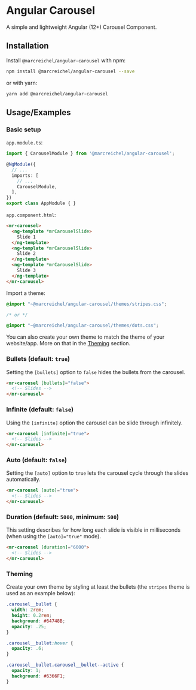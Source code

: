 
# Angular Carousel

A simple and lightweight Angular (12+) Carousel Component.


## Installation

Install `@marcreichel/angular-carousel` with npm:

```bash
npm install @marcreichel/angular-carousel --save
```

or with yarn:

```bash
yarn add @marcreichel/angular-carousel
```

## Usage/Examples

### Basic setup

`app.module.ts`:

```typescript
import { CarouselModule } from '@marcreichel/angular-carousel';

@NgModule({
  // ...
  imports: [
    // ...
    CarouselModule,
  ],
})
export class AppModule { }
```

`app.component.html`:

```html
<mr-carousel>
  <ng-template *mrCarouselSlide>
    Slide 1
  </ng-template>
  <ng-template *mrCarouselSlide>
    Slide 2
  </ng-template>
  <ng-template *mrCarouselSlide>
    Slide 3
  </ng-template>
</mr-carousel>
```

Import a theme:

```scss
@import "~@marcreichel/angular-carousel/themes/stripes.css";

/* or */

@import "~@marcreichel/angular-carousel/themes/dots.css";
```

You can also create your own theme to match the theme of your website/app. More on that in the [Theming](#theming) section.

### Bullets (default: `true`)

Setting the `[bullets]` option to `false` hides the bullets from the carousel.

```html
<mr-carousel [bullets]="false">
  <!-- Slides -->
</mr-carousel>
```

### Infinite (default: `false`)

Using the `[infinite]` option the carousel can be slide through infinitely.

```html
<mr-carousel [infinite]="true">
  <!-- Slides -->
</mr-carousel>
```

### Auto (default: `false`)

Setting the `[auto]` option to `true` lets the carousel cycle through the slides automatically.

```html
<mr-carousel [auto]="true">
  <!-- Slides -->
</mr-carousel>
```

### Duration (default: `5000`, minimum: `500`)

This setting describes for how long each slide is visible in milliseconds (when using the `[auto]="true"` mode).

```html
<mr-carousel [duration]="6000">
  <!-- Slides -->
</mr-carousel>
```

### Theming

Create your own theme by styling at least the bullets (the `stripes` theme is used as an example below):

```css
.carousel__bullet {
  width: 2rem;
  height: 0.2rem;
  background: #64748B;
  opacity: .25;
}

.carousel__bullet:hover {
  opacity: .6;
}

.carousel__bullet.carousel__bullet--active {
  opacity: 1;
  background: #6366F1;
}
```
